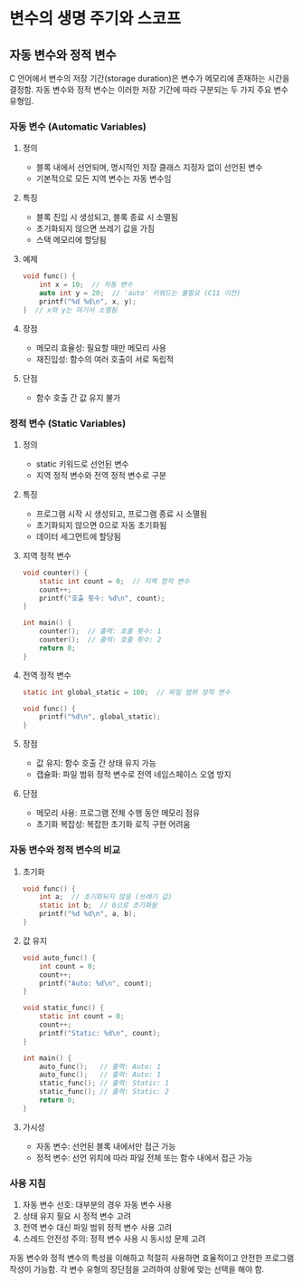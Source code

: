 # 변수의 생명 주기와 스코프

## 자동 변수와 정적 변수

C 언어에서 변수의 저장 기간(storage duration)은 변수가 메모리에 존재하는 시간을 결정함. 자동 변수와 정적 변수는 이러한 저장 기간에 따라 구분되는 두 가지 주요 변수 유형임.

### 자동 변수 (Automatic Variables)

1. 정의
   - 블록 내에서 선언되며, 명시적인 저장 클래스 지정자 없이 선언된 변수
   - 기본적으로 모든 지역 변수는 자동 변수임

2. 특징
   - 블록 진입 시 생성되고, 블록 종료 시 소멸됨
   - 초기화되지 않으면 쓰레기 값을 가짐
   - 스택 메모리에 할당됨

3. 예제

   ```c
   void func() {
       int x = 10;  // 자동 변수
       auto int y = 20;  // 'auto' 키워드는 불필요 (C11 이전)
       printf("%d %d\n", x, y);
   }  // x와 y는 여기서 소멸됨
   ```

4. 장점
   - 메모리 효율성: 필요할 때만 메모리 사용
   - 재진입성: 함수의 여러 호출이 서로 독립적

5. 단점
   - 함수 호출 간 값 유지 불가

### 정적 변수 (Static Variables)

1. 정의
   - static 키워드로 선언된 변수
   - 지역 정적 변수와 전역 정적 변수로 구분

2. 특징
   - 프로그램 시작 시 생성되고, 프로그램 종료 시 소멸됨
   - 초기화되지 않으면 0으로 자동 초기화됨
   - 데이터 세그먼트에 할당됨

3. 지역 정적 변수

   ```c
   void counter() {
       static int count = 0;  // 지역 정적 변수
       count++;
       printf("호출 횟수: %d\n", count);
   }

   int main() {
       counter();  // 출력: 호출 횟수: 1
       counter();  // 출력: 호출 횟수: 2
       return 0;
   }
   ```

4. 전역 정적 변수

   ```c
   static int global_static = 100;  // 파일 범위 정적 변수

   void func() {
       printf("%d\n", global_static);
   }
   ```

5. 장점
   - 값 유지: 함수 호출 간 상태 유지 가능
   - 캡슐화: 파일 범위 정적 변수로 전역 네임스페이스 오염 방지

6. 단점
   - 메모리 사용: 프로그램 전체 수행 동안 메모리 점유
   - 초기화 복잡성: 복잡한 초기화 로직 구현 어려움

### 자동 변수와 정적 변수의 비교

1. 초기화

   ```c
   void func() {
       int a;  // 초기화되지 않음 (쓰레기 값)
       static int b;  // 0으로 초기화됨
       printf("%d %d\n", a, b);
   }
   ```

2. 값 유지

   ```c
   void auto_func() {
       int count = 0;
       count++;
       printf("Auto: %d\n", count);
   }

   void static_func() {
       static int count = 0;
       count++;
       printf("Static: %d\n", count);
   }

   int main() {
       auto_func();   // 출력: Auto: 1
       auto_func();   // 출력: Auto: 1
       static_func(); // 출력: Static: 1
       static_func(); // 출력: Static: 2
       return 0;
   }
   ```

3. 가시성
   - 자동 변수: 선언된 블록 내에서만 접근 가능
   - 정적 변수: 선언 위치에 따라 파일 전체 또는 함수 내에서 접근 가능

### 사용 지침

1. 자동 변수 선호: 대부분의 경우 자동 변수 사용
2. 상태 유지 필요 시 정적 변수 고려
3. 전역 변수 대신 파일 범위 정적 변수 사용 고려
4. 스레드 안전성 주의: 정적 변수 사용 시 동시성 문제 고려

자동 변수와 정적 변수의 특성을 이해하고 적절히 사용하면 효율적이고 안전한 프로그램 작성이 가능함. 각 변수 유형의 장단점을 고려하여 상황에 맞는 선택을 해야 함.
